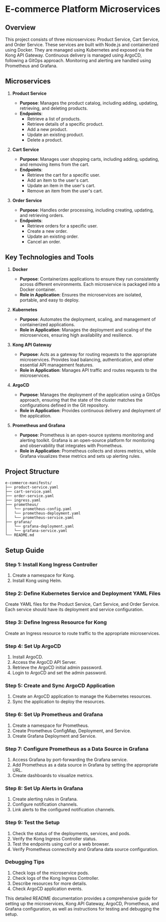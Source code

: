# E-commerce Platform Microservices

## Overview

This project consists of three microservices: Product Service, Cart Service, and Order Service. These services are built with Node.js and containerized using Docker. They are managed using Kubernetes and exposed via the Kong API Gateway. Continuous delivery is managed using ArgoCD, following a GitOps approach. Monitoring and alerting are handled using Prometheus and Grafana.

## Microservices

1. **Product Service**
    - **Purpose**: Manages the product catalog, including adding, updating, retrieving, and deleting products.
    - **Endpoints**:
        - Retrieve a list of products.
        - Retrieve details of a specific product.
        - Add a new product.
        - Update an existing product.
        - Delete a product.

2. **Cart Service**
    - **Purpose**: Manages user shopping carts, including adding, updating, and removing items from the cart.
    - **Endpoints**:
        - Retrieve the cart for a specific user.
        - Add an item to the user's cart.
        - Update an item in the user's cart.
        - Remove an item from the user's cart.

3. **Order Service**
    - **Purpose**: Handles order processing, including creating, updating, and retrieving orders.
    - **Endpoints**:
        - Retrieve orders for a specific user.
        - Create a new order.
        - Update an existing order.
        - Cancel an order.

## Key Technologies and Tools

1. **Docker**
    - **Purpose**: Containerizes applications to ensure they run consistently across different environments. Each microservice is packaged into a Docker container.
    - **Role in Application**: Ensures the microservices are isolated, portable, and easy to deploy.

2. **Kubernetes**
    - **Purpose**: Automates the deployment, scaling, and management of containerized applications.
    - **Role in Application**: Manages the deployment and scaling of the microservices, ensuring high availability and resilience.

3. **Kong API Gateway**
    - **Purpose**: Acts as a gateway for routing requests to the appropriate microservices. Provides load balancing, authentication, and other essential API management features.
    - **Role in Application**: Manages API traffic and routes requests to the microservices.

4. **ArgoCD**
    - **Purpose**: Manages the deployment of the application using a GitOps approach, ensuring that the state of the cluster matches the configurations defined in the Git repository.
    - **Role in Application**: Provides continuous delivery and deployment of the application.

5. **Prometheus and Grafana**
    - **Purpose**: Prometheus is an open-source systems monitoring and alerting toolkit. Grafana is an open-source platform for monitoring and observability that integrates with Prometheus.
    - **Role in Application**: Prometheus collects and stores metrics, while Grafana visualizes these metrics and sets up alerting rules.

## Project Structure

```
e-commerce-manifests/
├── product-service.yaml
├── cart-service.yaml
├── order-service.yaml
├── ingress.yaml
├── prometheus/
│   └── prometheus-config.yaml
│   └── prometheus-deployment.yaml
│   └── prometheus-service.yaml
├── grafana/
│   └── grafana-deployment.yaml
│   └── grafana-service.yaml
└── README.md
```

## Setup Guide

### Step 1: Install Kong Ingress Controller

1. Create a namespace for Kong.
2. Install Kong using Helm.

### Step 2: Define Kubernetes Service and Deployment YAML Files

Create YAML files for the Product Service, Cart Service, and Order Service. Each service should have its deployment and service configuration.

### Step 3: Define Ingress Resource for Kong

Create an Ingress resource to route traffic to the appropriate microservices.

### Step 4: Set Up ArgoCD

1. Install ArgoCD.
2. Access the ArgoCD API Server.
3. Retrieve the ArgoCD initial admin password.
4. Login to ArgoCD and set the admin password.

### Step 5: Create and Sync ArgoCD Application

1. Create an ArgoCD application to manage the Kubernetes resources.
2. Sync the application to deploy the resources.

### Step 6: Set Up Prometheus and Grafana

1. Create a namespace for Prometheus.
2. Create Prometheus ConfigMap, Deployment, and Service.
3. Create Grafana Deployment and Service.

### Step 7: Configure Prometheus as a Data Source in Grafana

1. Access Grafana by port-forwarding the Grafana service.
2. Add Prometheus as a data source in Grafana by setting the appropriate URL.
3. Create dashboards to visualize metrics.

### Step 8: Set Up Alerts in Grafana

1. Create alerting rules in Grafana.
2. Configure notification channels.
3. Link alerts to the configured notification channels.

### Step 9: Test the Setup

1. Check the status of the deployments, services, and pods.
2. Verify the Kong Ingress Controller status.
3. Test the endpoints using curl or a web browser.
4. Verify Prometheus connectivity and Grafana data source configuration.

### Debugging Tips

1. Check logs of the microservice pods.
2. Check logs of the Kong Ingress Controller.
3. Describe resources for more details.
4. Check ArgoCD application events.


This detailed README documentation provides a comprehensive guide for setting up the microservices, Kong API Gateway, ArgoCD, Prometheus, and Grafana configuration, as well as instructions for testing and debugging the setup.